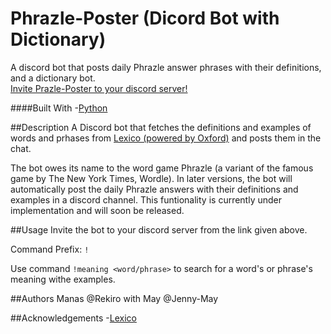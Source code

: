 # Phrazle-Poster (Dicord Bot with Dictionary)
A discord bot that posts daily Phrazle answer phrases with their definitions, and a dictionary bot.  
[Invite Prazle-Poster to your discord server!](https://discord.com/api/oauth2/authorize?client_id=981060431428866048&permissions=274877979712&scope=bot)  

####Built With
-[Python](https://www.python.org)  

##Description
A Discord bot that fetches the definitions and examples of words and prhases from [Lexico (powered by Oxford)](https://www.lexico.com) and posts them in the chat.    


The bot owes its name to the word game Phrazle (a variant of the famous game by The New York Times, Wordle). In later versions, the bot will automatically post the daily Phrazle answers with their definitions and examples in a discord channel. This funtionality is currently under implementation and will soon be released.   

##Usage 
Invite the bot to your discord server from the link given above.    


Command Prefix: `!`

Use command `!meaning <word/phrase>`  to search for a word's or phrase's meaning withe examples.   

##Authors
Manas @Rekiro with May @Jenny-May  

##Acknowledgements
-[Lexico](https://www.lexico.com)

